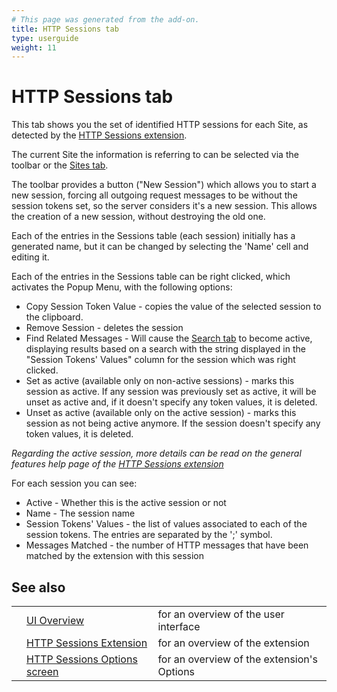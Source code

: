 ```yaml
---
# This page was generated from the add-on.
title: HTTP Sessions tab
type: userguide
weight: 11
---
```


# HTTP Sessions tab


This tab shows you the set of identified HTTP sessions for each Site,
as detected by the [HTTP
Sessions extension](/docs/desktop/start/features/httpsessions/).


The current Site the information is referring to can be selected via
the toolbar or the [Sites tab](/docs/desktop/ui/tabs/sites/).

The toolbar provides a button ("New Session") which allows you
to start a new session, forcing all outgoing request messages to be
without the session tokens set, so the server considers it's a new
session. This allows the creation of a new session, without destroying
the old one.

Each of the entries in the Sessions table (each session)
initially has a generated name, but it can be changed by selecting the
'Name' cell and editing it.

Each of the entries in the Sessions table can be right clicked,
which activates the Popup Menu, with the following options:

* Copy Session Token Value - copies the value of the selected session to the clipboard.
* Remove Session - deletes the session
* Find Related Messages - Will cause the [Search tab](/docs/desktop/ui/tabs/search/) to become active, displaying results based on a search with the string displayed in the "Session Tokens' Values" column for the session which was right clicked.
* Set as active (available only on non-active sessions) - marks this session as active. If any session was previously set as active, it will be unset as active and, if it doesn't specify any token values, it is deleted.
* Unset as active (available only on the active session) - marks this session as not being active anymore. If the session doesn't specify any token values, it is deleted.

*Regarding the active session, more details can be read on the
general features help page of the [HTTP Sessions
extension](/docs/desktop/start/features/httpsessions/)*   

For each session you can see:

* Active - Whether this is the active session or not
* Name - The session name
* Session Tokens' Values - the list of values associated to each of the session tokens. The entries are separated by the ';' symbol.
* Messages Matched - the number of HTTP messages that have been matched by the extension with this session

## See also

|   |                                                                                |                                            |
|---|--------------------------------------------------------------------------------|--------------------------------------------|
|   | [UI Overview](/docs/desktop/ui/)                                               | for an overview of the user interface      |
|   | [HTTP Sessions Extension](/docs/desktop/start/features/httpsessions/)          | for an overview of the extension           |
|   | [HTTP Sessions Options screen](/docs/desktop/ui/dialogs/options/httpsessions/) | for an overview of the extension's Options |
